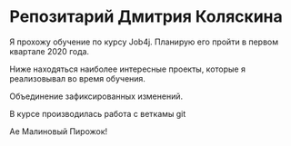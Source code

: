 # Репозитарий Дмитрия Коляскина

Я прохожу обучение по курсу Job4j. Планирую его пройти в первом квартале 2020 года.

Ниже находяться наиболее интересные проекты, которые я реализовывал во время обучения.

Объединение зафиксированных изменений.

В курсе производилась работа с веткамы git

Ае Малиновый Пирожок!